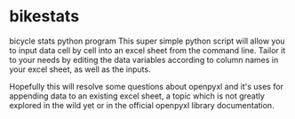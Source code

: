 # bikestats
bicycle stats python program
This super simple python script will allow you to input data cell by cell into an excel sheet from the command line.
Tailor it to your needs by editing the data variables according to column names in your excel sheet, as well as the inputs.


Hopefully this will resolve some questions about openpyxl and it's uses for appending data to an existing excel sheet, a topic which is not greatly explored in the wild yet
or in the official openpyxl library documentation.
